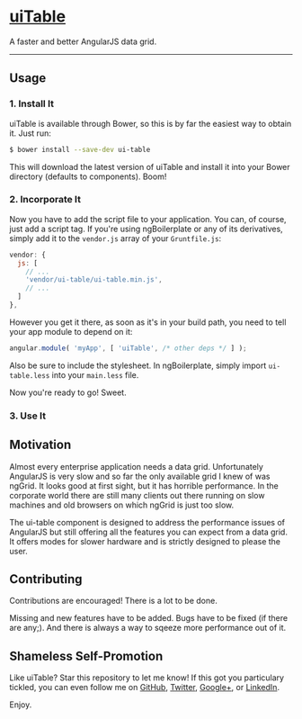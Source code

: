 # [uiTable](http://berndwessels.github.io/ui-table)

A faster and better AngularJS data grid.

***

## Usage

### 1. Install It

uiTable is available through Bower, so this is by far the easiest way to
obtain it. Just run:

```sh
$ bower install --save-dev ui-table
```

This will download the latest version of uiTable and install it into your
Bower directory (defaults to components). Boom!

### 2. Incorporate It

Now you have to add the script file to your application. You can, of course,
just add a script tag. If you're using ngBoilerplate or any of its derivatives,
simply add it to the `vendor.js` array of your `Gruntfile.js`:

```js
vendor: {
  js: [
    // ...
    'vendor/ui-table/ui-table.min.js',
    // ...
  ]
},
```

However you get it there, as soon as it's in your build path, you need to tell
your app module to depend on it:

```js
angular.module( 'myApp', [ 'uiTable', /* other deps */ ] );
```

Also be sure to include the stylesheet. In ngBoilerplate, simply import
`ui-table.less` into your `main.less` file.

Now you're ready to go! Sweet.

### 3. Use It

## Motivation

Almost every enterprise application needs a data grid. Unfortunately AngularJS is very slow and so far the only available grid I knew of was ngGrid. It looks good at first sight, but it has horrible performance. In the corporate world there are still many clients out there running on slow machines and old browsers on which ngGrid is just too slow.

The ui-table component is designed to address the performance issues of AngularJS but still offering all the features you can expect from a data grid. It offers modes for slower hardware and is strictly designed to please the user.

## Contributing

Contributions are encouraged! There is a lot to be done.

Missing and new features have to be added. Bugs have to be fixed (if there are any;). And there is always a way to sqeeze more performance out of it.

## Shameless Self-Promotion

Like uiTable? Star this repository to let me know! If this got you particulary
tickled, you can even follow me on [GitHub](http://github.com/berndwessels),
[Twitter](http://twitter.com/berndwessels),
[Google+](http://gplus.to/berndwessels), or
[LinkedIn](http://linkedin.com/in/berndwessels).

Enjoy.


